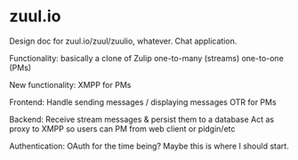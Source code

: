 zuul.io
====

Design doc for zuul.io/zuul/zuulio, whatever.
Chat application.

Functionality: 
  basically a clone of Zulip
  one-to-many (streams)
  one-to-one (PMs)

New functionality:
  XMPP for PMs
  
Frontend:
  Handle sending messages / displaying messages
  OTR for PMs
  
Backend:
  Receive stream messages & persist them to a database
  Act as proxy to XMPP so users can PM from web client or pidgin/etc
  
Authentication:
  OAuth for the time being? Maybe this is where I should start.
